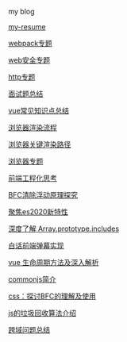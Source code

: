 my blog

[my-resume](https://github.com/zhuzhh/resume/issues/1)

[webpack专题](https://github.com/zhuzhh/blog/issues/35)

[web安全专题](https://github.com/zhuzhh/blog/issues/31)

[http专题](https://github.com/zhuzhh/blog/issues/29)

[面试题总结](https://github.com/zhuzhh/blog/issues/23)

[vue常见知识点总结](https://github.com/zhuzhh/blog/issues/22)

[浏览器渲染流程](https://github.com/zhuzhh/blog/issues/19)

[浏览器关键渲染路径](https://github.com/zhuzhh/blog/issues/18)

[浏览器专题](https://github.com/zhuzhh/blog/issues/17)

[前端工程化思考](https://github.com/zhuzhh/blog/issues/13)

[BFC清除浮动原理探究](https://github.com/zhuzhh/blog/issues/11)

[聚焦es2020新特性](https://github.com/zhuzhh/blog/issues/10)

[深度了解 Array.prototype.includes ](https://github.com/zhuzhh/blog/issues/9)

[白话前端弹幕实现 ](https://github.com/zhuzhh/blog/issues/8)

[vue 生命周期方法及深入解析](https://github.com/zhuzhh/blog/issues/2)

[commonjs简介](https://github.com/zhuzhh/blog/issues/3)

[css：探讨BFC的理解及使用](https://github.com/zhuzhh/blog/issues/4)

[js的垃圾回收算法介绍](https://github.com/zhuzhh/blog/issues/5)

[跨域问题总结](https://github.com/zhuzhh/blog/issues/6)

[comment]: [解析js连续赋值的坑](https://github.com/zhuzhh/blog/issues/7)
